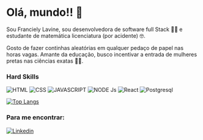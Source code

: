 # Olá, mundo!! :wave:

Sou Franciely Lavine, sou desenvolvedora de software full Stack :woman_technologist: e estudante de matemática licenciatura (por acidente) :nerd_face:.

Gosto de fazer continhas aleatórias em qualquer pedaço de papel nas horas vagas. Amante da educação, busco incentivar a entrada de mulheres pretas nas ciências exatas 	:woman_scientist:.

### Hard Skills
![HTML](https://img.shields.io/badge/HTML5-E34F26?style=for-the-badge&logo=html5&logoColor=white)
![CSS](https://img.shields.io/badge/CSS3-1572B6?style=for-the-badge&logo=css3&logoColor=white)
![JAVASCRIPT](https://img.shields.io/badge/JavaScript-323330?style=for-the-badge&logo=javascript&logoColor=F7DF1E)
![NODE Js](	https://img.shields.io/badge/Node.js-339933?style=for-the-badge&logo=nodedotjs&logoColor=white)
![React](https://img.shields.io/badge/React-20232A?style=for-the-badge&logo=react&logoColor=61DAFB)
![Postgresql](https://img.shields.io/badge/PostgreSQL-316192?style=for-the-badge&logo=postgresql&logoColor=white)

[![Top Langs](https://github-readme-stats.vercel.app/api/top-langs/?username=FrancielyLavine)](https://github.com/FrancielyLavine)


### Para me encontrar:

[![Linkedin](https://img.shields.io/badge/LinkedIn-0077B5?style=for-the-badge&logo=linkedin&logoColor=white)](https://www.linkedin.com/in/franciely-lavine/)



